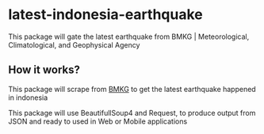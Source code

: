 # latest-indonesia-earthquake
This package will gate the latest earthquake from BMKG | Meteorological, Climatological, and Geophysical Agency

## How it works?
This package will scrape from [BMKG](https://bmkg.go.id) to get the latest earthquake happened in indonesia

This package will use BeautifullSoup4 and Request, to produce output from JSON and ready to used in Web or Mobile applications 